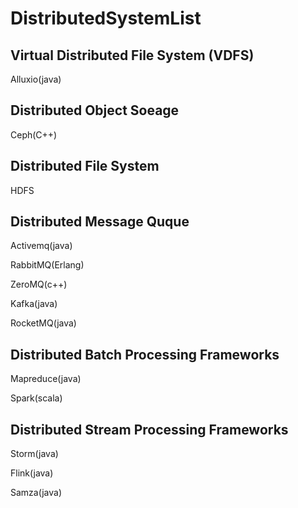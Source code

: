 # DistributedSystemList

## Virtual Distributed File System (VDFS)

Alluxio(java)

## Distributed Object Soeage 

Ceph(C++)

## Distributed File System

HDFS


## Distributed Message Quque

Activemq(java)

RabbitMQ(Erlang)

ZeroMQ(c++)

Kafka(java)

RocketMQ(java)

## Distributed Batch Processing Frameworks

Mapreduce(java)

Spark(scala)


## Distributed Stream Processing Frameworks

Storm(java)

Flink(java)

Samza(java)
